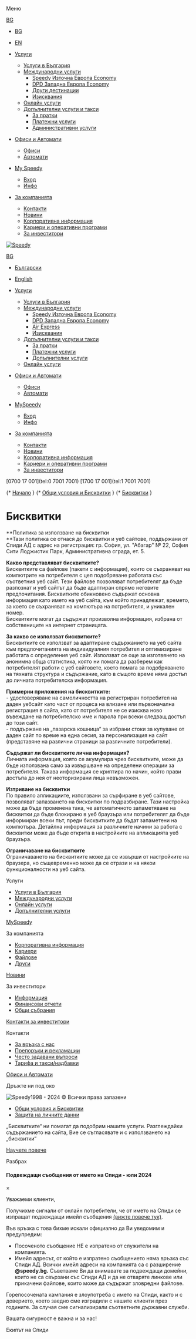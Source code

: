 Меню

[BG](javascript:;)

* [BG](https://speedy.bg/bg/)
* [EN](https://speedy.bg/en/)

* [Услуги](javascript:;)
    * [Услуги в България](https://speedy.bg/bg/domestic-services)
    * [Международни услуги](#)
        * [Speedy Източна Европа Economy](https://speedy.bg/bg/cee)
        * [DPD Западна Европа Economy](https://speedy.bg/bg/europe)
        * [Други дестинации](https://speedy.bg/bg/other-destinations)
        * [Изисквания](https://speedy.bg/bg/requirements-to-international-shipments)
    * [Онлайн услуги](https://speedy.bg/bg/web-services)
    * [Допълнителни услуги и такси](#)
        * [За пратки](https://speedy.bg/bg/additional-services-for-shipments)
        * [Платежни услуги](https://speedy.bg/bg/payment-services)
        * [Административни услуги](https://speedy.bg/bg/administrative-services)
* [Офиси и Автомати](javascript:;)
    * [Офиси](https://speedy.bg/bg/speedy-offices-automats)
    * [Автомати](https://speedy.bg/bg/automats-information)
* [My Speedy](#)
    * [Вход](https://myspeedy.speedy.bg/)
    * [Инфо](https://speedy.bg/bg/my-speedy)
* [За компанията](javascript:;)
    * [Контакти](https://speedy.bg/bg/about-company)
    * [Новини](https://speedy.bg/bg/news)
    * [Корпоративна информация](https://speedy.bg/bg/corporate-information)
    * [Кариери и оперативни програми](https://speedy.bg/bg/careers-operational-programs)
    * [За инвеститори](https://speedy.bg/bg/investor)

[![Speedy](https://www.speedy.bg/public/assets/images/logo.svg)](https://www.speedy.bg/bg)

[BG](javascript:;)

* [Български](https://www.speedy.bg/bg/cookies)
* [English](https://www.speedy.bg/en/cookies)

* [Услуги](#)
    * [Услуги в България](https://www.speedy.bg/bg/domestic-services)
    * [Международни услуги](#)
        * [Speedy Източна Европа Economy](https://www.speedy.bg/bg/cee)
        * [DPD Западна Европа Economy](https://www.speedy.bg/bg/europe)
        * [Air Express](https://www.speedy.bg/bg/air-express)
        * [Изисквания](https://www.speedy.bg/bg/requirements-to-international-shipments)
    * [Допълнителни услуги и такси](#)
        * [За пратки](https://www.speedy.bg/bg/additional-services-for-shipments)
        * [Платежни услуги](https://www.speedy.bg/bg/payment-services)
        * [Допълнителни услуги](https://www.speedy.bg/bg/additional)
    * [Онлайн услуги](https://www.speedy.bg/bg/web-services)
* [Офиси и Автомати](#)
    * [Офиси](https://www.speedy.bg/bg/speedy-offices-automats)
    * [Автомати](https://www.speedy.bg/bg/automats-information)
* [MySpeedy](#)
    * [Вход](https://myspeedy.speedy.bg/)
    * [Инфо](https://www.speedy.bg/bg/my-speedy)
* [За компанията](#)
    * [Контакти](https://www.speedy.bg/bg/about-company)
    * [Новини](https://www.speedy.bg/bg/news)
    * [Корпоративна информация](https://www.speedy.bg/bg/corporate-information)
    * [Кариери и оперативни програми](https://www.speedy.bg/bg/careers-operational-programs)
    * [За инвеститори](https://www.speedy.bg/bg/investor)

[0700 17 001](tel:0 7001 7001) [1700 17 001](tel:1 7001 7001)

{* [Начало](https://www.speedy.bg/bg)
} {* [Общи условия и Бисквитки](https://www.speedy.bg/bg/terms-and-conditions-cookies)
} {* [Бисквитки](https://www.speedy.bg/bg/cookies)
}

Бисквитки
=========

**Политика за използване на бисквитки  
**Тази политика се отнася до бисквитки и уеб сайтове, поддържани от Спиди АД с адрес на регистрация: гр. София, ул. "Абагар" № 22, София Сити Лоджистик Парк, Административна сграда, ет. 5.

**Какво представляват бисквитките?**  
Бисквитките са файлове (пакети с информация), които се съхраняват на компютрите на потребителя с цел подобряване работата със съответния уеб сайт. Тези файлове позволяват потребителят да бъде разпознат и уеб сайтът да бъде адаптиран спрямо неговите предпочитания. Бисквитките обикновено съдържат основна информация като името на уеб сайта, към който принадлежат, времето, за което се съхраняват на компютъра на потребителя, и уникален номер.  
Бисквитките могат да съдържат произволна информация, избрана от собствениците на интернет страницата.  
  
**За какво се използват бисквитките?**  
Бисквитките се използват за адаптиране съдържанието на уеб сайтa към предпочитанията на индивидуалния потребител и оптимизиране работата с определения уеб сайт. Използват се още за изготвянето на анонимна обща статистика, която ни помага да разберем как потребителят работи с уеб сайтовете, което помага за подобряването на тяхната структура и съдържание, като в същото време няма достъп до личната потребителска информация.  
  
**Примерни приложения на бисквитките:**  
\- удостоверяване на самоличността на регистриран потребител на даден уебсайт като част от процеса на влизане или първоначална регистрация в сайта, като от потребителя не се изисква ново въвеждане на потребителско име и парола при всеки следващ достъп до този сайт.  
\- поддържане на „пазарска кошница“ за избрани стоки за купуване от даден сайт по време на една сесия, за персонализация на сайт (представяне на различни страници за различните потребители).  
  
**Съдържат ли бисквитките лична информация?**  
Личната информация, която се акумулира чрез бисквитките, може да бъде използвана само за извършване на определени операции за потребителя. Такава информация се криптира по начин, който прави достъпа до нея от неоторизирани лица невъзможен.  
  
**Изтриване на бисквитки**  
По правило апликациите, използвани за сърфиране в уеб сайтове, позволяват запазването на бисквитки по подразбиране. Тази настройка може да бъде променена така, че автоматичното запаметяване на бисквитки да бъде блокирано в уеб браузъра или потребителят да бъде информиран всеки път, преди бисквитките да бъдат запаметени на компютъра. Детайлна информация за различните начини за работа с бисквитки може да бъде открита в настройките на апликацията уеб браузъра.  
  
**Ограничаване на бисквитките**  
Ограничаването на бисквитките може да се извърши от настройките на браузера, но същевременно може да се отрази и на някои функционалности на уеб сайта.

Услуги

* [Услуги в България](https://speedy.bg/bg/domestic-services)
* [Международни услуги](https://speedy.bg/bg/worldwide-services)
* [Онлайн услуги](https://speedy.bg/bg/web-services)
* [Допълнителни услуги](https://speedy.bg/bg/additional-services)

  
[MySpeedy](https://myspeedy.speedy.bg/)

За компанията

* [Корпоративна информация](https://speedy.bg/bg/corporate-information)
* [Кариери](https://speedy.bg/bg/careers)
* [Файлове](https://speedy.bg/bg/files)
* [Други](#)

  
[Новини](https://speedy.bg/bg/news)

За инвеститори

* [Информация](https://speedy.bg/bg/company-information)
* [Финансови отчети](https://speedy.bg/bg/financial-reports)
* [Общи събрания](https://speedy.bg/bg/general-meetings-of-shareholders)

  
  
[Контакти за инвеститори](https://speedy.bg/bg/investor-relations-contacts)

Контакти

* [За връзка с нас](https://speedy.bg/bg/contact-us)
* [Препоръки и рекламации](https://speedy.bg/bg/opinions)
* [Често задавани въпроси](https://speedy.bg/bg/faq?category=3)
* [Тарифа и такси/надбавки](https://speedy.bg/bg/price-list-and-fuel-surcharge)

  
[Офиси и Автомати](https://speedy.bg/bg/speedy-offices-automats)

Дръжте ни под око

[](https://www.facebook.com/speedy.bg/)[](https://www.youtube.com/channel/UC9wPu4-or4mlSHN4_T2dX3A)[](https://www.instagram.com/speedy.bg/)[](https://www.linkedin.com/company/speedy-jsc)[](https://www.speedy.bg/bg/RSS)

![Speedy](https://www.speedy.bg/public/assets/images/footer-logo.png)1998 - 2024 © Всички права запазени

* [Общи условия и Бисквитки](https://speedy.bg/bg/terms-and-conditions-cookies)
* [Защита на личните данни](https://speedy.bg/bg/gdpr)

„Бисквитките“ ни помагат да подобрим нашите услуги. Разглеждайки съдържанието на сайта, Вие се съгласявате и с използването на „бисквитки“

[Научете повече](https://speedy.bg/bg/cookies)

Разбрах

[](javascript:;)

#### Подвеждащи съобщения от името на Спиди - юли 2024

×

Уважаеми клиенти,

Получихме сигнали от онлайн потребители, че от името на Спиди се изпращат подвеждащи имейл съобщения [(вижте повече тук)](https://speedy.bg/bg/post/Misleading-Messages-on-behalf-of-Speedy-20240730).

Във връзка с това бихме искали официално да Ви уведомим и предупредим:

* Посоченото съобщение НЕ е изпратено от служители на компанията.
* Имейл адресът, от който е изпратено съобщението няма връзка със Спиди АД. Всички имейл адреси на компанията са с разширение **@speedy.bg.** Съветваме Ви да внимавате за подвеждащи домейни, които не са свързани със Спиди АД и да не отваряте линкове или прикачени файлове, които може да съдържат зловредни файлове.  
      
    

Горепосочената кампания е злоупотреба с името на Спиди, както и с доверието, което заедно сме изградили с нашите клиенти през годините. За случая сме сигнализирали съответните държавни служби.

Вашата сигурност е важна и за нас!

Екипът на Спиди